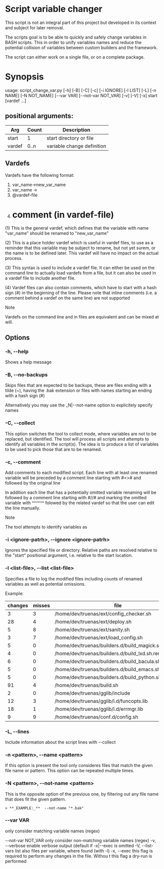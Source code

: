 # Script variable changer

This script is not an integral part of this project but developed in its context and subject for later removal.

The scripts goal is to be able to quickly and safely change variables in BASH scripts. This in order to unify variables names and reduce the potential collision of variables between custom builders and the framework.

The script can either work on a single file, or on a complete package.

# Synopsis

usage: script_change_var.py [-h] [-B] [-C] [-c] [-i IGNORE] [-l LIST] [-L] [-n NAME] [-N NOT_NAME] [--var VAR] [--not-var NOT_VAR] [-v] [-V] [-x] start [vardef ...]

## positional arguments:

| Arg      | Count | Description                  |
|----------|-------|------------------------------|
|  start   |   1   | start directory or file      |
|  vardef  |  0..n | variable change definition  |

## Vardefs

Vardefs have the following format:

1. var_name->new_var_name
2. var_name ->
4. @vardef-file
5. # comment (in vardef-file)

(1) This is the general vardef, which defines that the variable with name "var_name" should be renamed to "new_var_name"

(2) This is a place holder vardef which is useful in vardef files, to use as a reminder that this variable may be subject to rename, but not yet surem, or the name is to be defined later. This vardef will have no impact on the actual process.

(3) This syntax is used to include a vardef file. It can either be used on the command line to actually load vardefs from a file, but it can also be used in a vardef file to include another file.

(4) Vardef files can also contain comments, which have to start with a hash sign (#) in the beginning of the line. Please note that inline comments (i.e. a comment behind a vardef on the same line) are not supported

>[!NOTE]
> Vardefs on the command line and in files are equivalent and can be mixed at will.

## Options

###  -h, --help

Shows a help message

### -B, --no-backups

Skips files that are expected to be backups, these are files ending with a tilde (~), having the .bak extension or files with names starting an ending with a hash sign (#)

Alternatively you may use the _N|--not-name option to explicitely specify names

### -C, --collect 

This option switches the tool to collect mode, where variables are not to be replaced, but identified. The tool will process all scripts and attempts to identify all variables in the script(s). The idea is to produce a list of variables to be used to pick those that are to be renamed.

###  -c, --comment 

Add comments to each modified script.  Each line with at least one renamed variable will be preceded by a comment line starting with #<># and followed by the original line

In addition each line that has a potentially omitted variable renaming will be followed by a comment line starting with  \#//# and  marking the omitted variable with ^^^^^^ folowed by
the related vardef so that the user can edit the line manually.

>[!Note]
>The tool attempts to identify variables as 

###  -i \<ignore-patrh>, --ignore \<ignore-patrh>

Ignores the specified file or directory. Relative paths are resolved relative to the "start" positional argument, i.e. relative to the start location.

### -l \<list-file>, --list \<list-file>

Specifies a file to log the modified files including counts of renamed variables as well as potential omissions. 

Example:

| changes  | misses | file
|-----------|---------|--------------------------------------------------------------|
|   3           |    3       |   /home/dev/truenas/ext/config_checker.sh
| 28           |    4       |   /home/dev/truenas/ext/deploy.sh
|   5           |   8        |  /home/dev/truenas/ext/sanity.sh
|   3           |   7        |  /home/dev/truenas/ext/load_config.sh
|   5           |   0        |  /home/dev/truenas/builders.d/build_magick.sh
|   4           |   0        |  /home/dev/truenas/builders.d/build_lxd.sh.removed
|   6           |   0        |  /home/dev/truenas/builders.d/build_bacula.sh
|   5           |   0        |  /home/dev/truenas/builders.d/build_emacs.sh.disabled
|   5           |   0        |  /home/dev/truenas/builders.d/build_python.sh
|  91          |    4       |  /home/dev/truenas/build.sh
|   2           |   0        |  /home/dev/truenas/gglib/include
|  12          |   3        |  /home/dev/truenas/gglib/l.d/funcopts.lib
|  18          |  1         |  /home/dev/truenas/gglib/l.d/errmgr.lib
|   9           |  9         |  /home/dev/truenas/conf.d/config.sh


### -L, --lines           
  
  Include information about the script lines with --collect
  
###  -n \<pattern>, --name \<pattern>

If this option is present the tool only consideres files that match the given file name or pattern. This option can be repeated multiple times.

###  -N \<pattern>, --not-name \<pattern>

This is the opposite option of the previous one, by filtering out any file name that does fit the given pattern.

```
> **_EXAMPLE:_**  --not-name "*.bak" 
```

###  --var VAR      

only consider matching variable names (regex)

  --not-var NOT_VAR     only consider non-matching variable names (regex)
  -v, --verbose         enable verbose output (default if -x|--exec is omitted
  -V, --list-vars       list also files per variable, where found (with -l)
  -x, --exec            this flag is required to perform any changes in the file. Withou t this flag a dry-run is performed